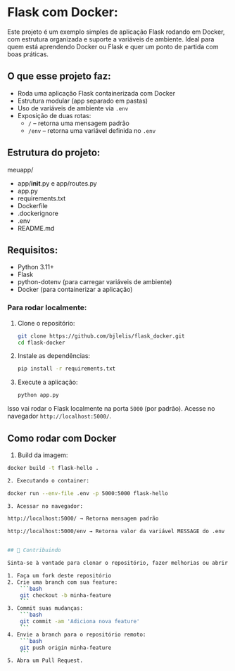 # Flask com Docker:

Este projeto é um exemplo simples de aplicação Flask rodando em Docker, com estrutura organizada e suporte a variáveis de ambiente. Ideal para quem está aprendendo Docker ou Flask e quer um ponto de partida com boas práticas.

## O que esse projeto faz:

- Roda uma aplicação Flask containerizada com Docker
- Estrutura modular (app separado em pastas)
- Uso de variáveis de ambiente via `.env`
- Exposição de duas rotas:
  - `/` – retorna uma mensagem padrão
  - `/env` – retorna uma variável definida no `.env`

## Estrutura do projeto:

meuapp/
- app/__init__.py e app/routes.py
- app.py
- requirements.txt
- Dockerfile
- .dockerignore
- .env
- README.md

## Requisitos:
- Python 3.11+
- Flask
- python-dotenv (para carregar variáveis de ambiente)
- Docker (para containerizar a aplicação)


### Para rodar localmente:

1. Clone o repositório:
    ```bash
    git clone https://github.com/bjlelis/flask_docker.git
    cd flask-docker
    ```

2. Instale as dependências:
    ```bash
    pip install -r requirements.txt
    ```

3. Execute a aplicação:
    ```bash
    python app.py
    ```

Isso vai rodar o Flask localmente na porta `5000` (por padrão). Acesse no navegador `http://localhost:5000/`.


## Como rodar com Docker

1. Build da imagem:

```bash
docker build -t flask-hello .

2. Executando o container:

docker run --env-file .env -p 5000:5000 flask-hello

3. Acessar no navegador:

http://localhost:5000/ → Retorna mensagem padrão

http://localhost:5000/env → Retorna valor da variável MESSAGE do .env


## 🤝 Contribuindo

Sinta-se à vontade para clonar o repositório, fazer melhorias ou abrir pull requests! Para começar:

1. Faça um fork deste repositório
2. Crie uma branch com sua feature:
    ```bash
    git checkout -b minha-feature
    ```
3. Commit suas mudanças:
    ```bash
    git commit -am 'Adiciona nova feature'
    ```
4. Envie a branch para o repositório remoto:
    ```bash
    git push origin minha-feature
    ```
5. Abra um Pull Request.




